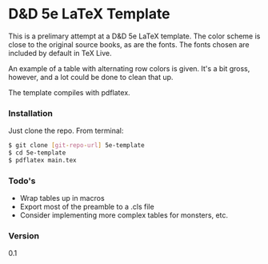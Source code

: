 # D&D 5e LaTeX Template

This is a prelimary attempt at a D&D 5e LaTeX template. The color scheme is close to the original source books, as are the fonts. The fonts chosen are included by default in TeX Live.

An example of a table with alternating row colors is given. It's a bit gross, however, and a lot could be done to clean that up.

The template compiles with pdflatex.


### Installation

Just clone the repo. From terminal:

```sh
$ git clone [git-repo-url] 5e-template
$ cd 5e-template
$ pdflatex main.tex
```

### Todo's

 - Wrap tables up in macros
 - Export most of the preamble to a .cls file
 - Consider implementing more complex tables for monsters, etc.

### Version
0.1
